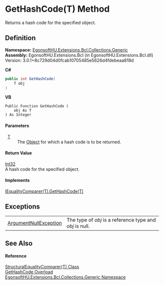 # GetHashCode(T) Method


Returns a hash code for the specified object.



## Definition
**Namespace:** <a href="N_EgonsoftHU_Extensions_Bcl_Collections_Generic.md">EgonsoftHU.Extensions.Bcl.Collections.Generic</a>  
**Assembly:** EgonsoftHU.Extensions.Bcl (in EgonsoftHU.Extensions.Bcl.dll) Version: 3.0.1+8c729d04d0fcab10705485e5626d4fdebeaa818d

**C#**
``` C#
public int GetHashCode(
	T obj
)
```
**VB**
``` VB
Public Function GetHashCode ( 
	obj As T
) As Integer
```



#### Parameters
<dl><dt>  <a href="T_EgonsoftHU_Extensions_Bcl_Collections_Generic_StructuralEqualityComparer_1.md">T</a></dt><dd>The <a href="https://learn.microsoft.com/dotnet/api/system.object" target="_blank" rel="noopener noreferrer">Object</a> for which a hash code is to be returned.</dd></dl>

#### Return Value
<a href="https://learn.microsoft.com/dotnet/api/system.int32" target="_blank" rel="noopener noreferrer">Int32</a>  
A hash code for the specified object.

#### Implements
<a href="https://learn.microsoft.com/dotnet/api/system.collections.generic.iequalitycomparer-1.gethashcode" target="_blank" rel="noopener noreferrer">IEqualityComparer(T).GetHashCode(T)</a>  


## Exceptions
<table>
<tr>
<td><a href="https://learn.microsoft.com/dotnet/api/system.argumentnullexception" target="_blank" rel="noopener noreferrer">ArgumentNullException</a></td>
<td>The type of <em>obj</em> is a reference type and <em>obj</em> is null.</td></tr>
</table>

## See Also


#### Reference
<a href="T_EgonsoftHU_Extensions_Bcl_Collections_Generic_StructuralEqualityComparer_1.md">StructuralEqualityComparer(T) Class</a>  
<a href="Overload_EgonsoftHU_Extensions_Bcl_Collections_Generic_StructuralEqualityComparer_1_GetHashCode.md">GetHashCode Overload</a>  
<a href="N_EgonsoftHU_Extensions_Bcl_Collections_Generic.md">EgonsoftHU.Extensions.Bcl.Collections.Generic Namespace</a>  
